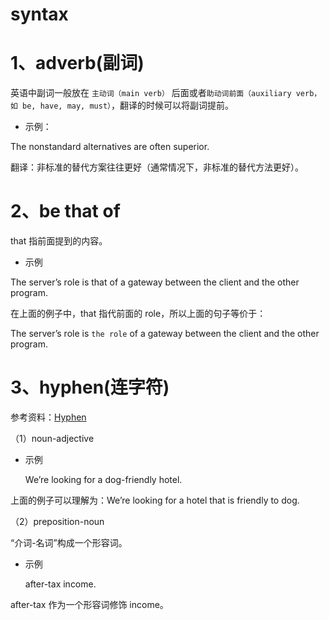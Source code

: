 syntax
===

# 1、adverb(副词)

英语中副词一般放在 `主动词（main verb）` 后面或者`助动词前面（auxiliary verb，如 be, have, may, must）`，翻译的时候可以将副词提前。

- 示例：

The nonstandard alternatives are often superior.

翻译：非标准的替代方案往往更好（通常情况下，非标准的替代方法更好）。

# 2、be that of

that 指前面提到的内容。

- 示例

The server’s role is that of a gateway between the client and the other program.

在上面的例子中，that 指代前面的 role，所以上面的句子等价于：

The server’s role is `the role` of a gateway between the client and the other program.

# 3、hyphen(连字符)

参考资料：[Hyphen](https://www.grammarly.com/blog/hyphen/)

（1）noun-adjective

- 示例

  We’re looking for a dog-friendly hotel.

上面的例子可以理解为：We’re looking for a hotel that is friendly to dog. 

（2）preposition-noun

“介词-名词”构成一个形容词。

- 示例

  after-tax income.

after-tax 作为一个形容词修饰 income。


